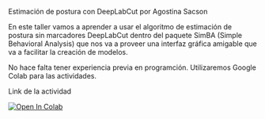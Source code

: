 Estimación de postura con DeepLabCut por Agostina Sacson

En este taller vamos a aprender a usar el algoritmo de estimación de postura sin marcadores DeepLabCut dentro del paquete SimBA (Simple Behavioral Analysis) que nos va a proveer una interfaz gráfica amigable que va a facilitar la creación de modelos.

No hace falta tener experiencia previa en programción. Utilizaremos Google Colab para las actividades.

Link de la actividad 

[![Open In Colab](https://colab.research.google.com/assets/colab-badge.svg)](https://colab.research.google.com/github/AlexEMG/DeepLabCut/blob/master/examples/COLAB_DEMO_mouse_openfield.ipynb#scrollTo=dC2AwU7FcOPC)
